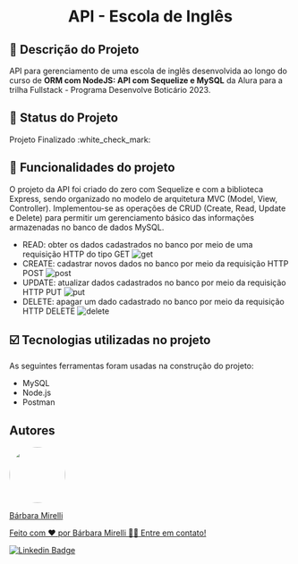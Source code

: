 <h1 align="center"> API - Escola de Inglês </h1>

## :pencil: Descrição do Projeto
<p>API para gerenciamento de uma escola de inglês desenvolvida ao longo do curso de <b>ORM com NodeJS: API com Sequelize e MySQL</b> da Alura para a trilha Fullstack - Programa Desenvolve Boticário 2023.
   <br>

## :pushpin: Status do Projeto
<p>Projeto Finalizado :white_check_mark:</p>


## :hammer: Funcionalidades do projeto
O projeto da API foi criado do zero com Sequelize e com a biblioteca Express, sendo organizado no modelo de arquitetura MVC (Model, View, Controller). Implementou-se as operações de CRUD (Create, Read, Update e Delete) para permitir um gerenciamento básico das informações armazenadas no banco de dados MySQL. 
   <br>
- READ: obter os dados cadastrados no banco por meio de uma requisição HTTP do tipo GET
![get](https://github.com/barbaramir/desenvolve_2023_boticario/assets/101302079/c889cde5-9c67-4025-942f-c85da701e6ea)
   <br>
- CREATE: cadastrar novos dados no banco por meio da requisição HTTP POST
![post](https://github.com/barbaramir/desenvolve_2023_boticario/assets/101302079/d576471e-c672-4199-85a5-89ff1bb486d0)
- UPDATE: atualizar dados cadastrados no banco por meio da requisição HTTP PUT
![put](https://github.com/barbaramir/desenvolve_2023_boticario/assets/101302079/d22152e7-423c-4f8d-adc6-f90be5746cb8)
- DELETE: apagar um dado cadastrado no banco por meio da requisição HTTP DELETE
![delete](https://github.com/barbaramir/desenvolve_2023_boticario/assets/101302079/0f256c94-e03c-487c-9098-39e7e985dab6)
   
## :ballot_box_with_check: Tecnologias utilizadas no projeto

As seguintes ferramentas foram usadas na construção do projeto:

- MySQL
- Node.js
- Postman

## Autores
<a href="https://github.com/barbaramir">
 <img style="border-radius: 50%;" src="https://avatars.githubusercontent.com/u/101302079?s=400&u=d13ec9e6994cd183223e15caeb5599afe49b9093&v=4" width="100px;" alt=""/>
 <br/>
   <p>Bárbara Mirelli</p>

   <p>Feito com ❤️ por Bárbara Mirelli 👋🏽 Entre em contato!</p>

[![Linkedin Badge](https://img.shields.io/badge/-Barbara-blue?style=flat-square&logo=Linkedin&logoColor=white&link=https://www.linkedin.com/in/barbara-mirelli/)](https://www.linkedin.com/in/barbara-mirelli/) 

